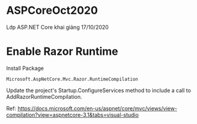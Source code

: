 # ASPCoreOct2020
Lớp ASP.NET Core khai giảng 17/10/2020


# Enable Razor Runtime
Install Package
```
Microsoft.AspNetCore.Mvc.Razor.RuntimeCompilation
```
Update the project's Startup.ConfigureServices method to include a call to AddRazorRuntimeCompilation.

Ref: https://docs.microsoft.com/en-us/aspnet/core/mvc/views/view-compilation?view=aspnetcore-3.1&tabs=visual-studio
